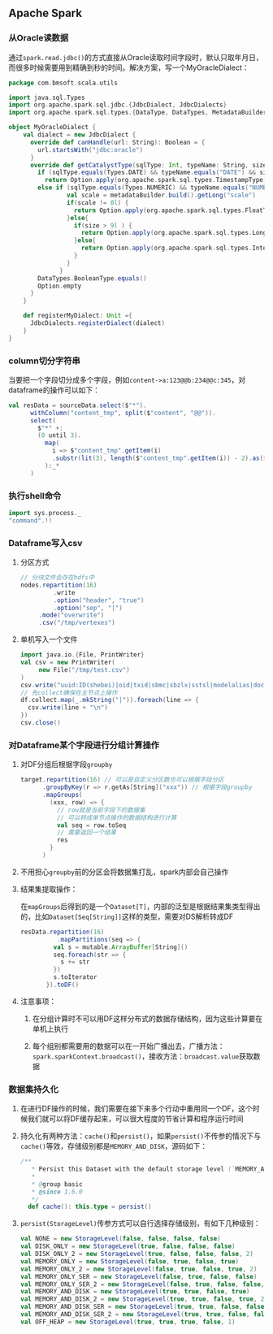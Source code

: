 ## Apache Spark

### 从Oracle读数据

通过`spark.read.jdbc()`的方式直接从Oracle读取时间字段时，默认只取年月日，而很多时候需要用到精确到秒的时间。解决方案，写一个MyOracleDialect：

```scala
package com.bmsoft.scala.utils

import java.sql.Types
import org.apache.spark.sql.jdbc.{JdbcDialect, JdbcDialects}
import org.apache.spark.sql.types.{DataType, DataTypes, MetadataBuilder}

object MyOracleDialect {
    val dialect = new JdbcDialect {
      override def canHandle(url: String): Boolean = {
        url.startsWith("jdbc:oracle")
      }
      override def getCatalystType(sqlType: Int, typeName: String, size: Int, metadataBuilder: MetadataBuilder): Option[DataType] = {
        if (sqlType.equals(Types.DATE) && typeName.equals("DATE") && size == 0)
          return Option.apply(org.apache.spark.sql.types.TimestampType)
        else if (sqlType.equals(Types.NUMERIC) && typeName.equals("NUMBER") ){
                val scale = metadataBuilder.build().getLong("scale")
                if(scale != 0l) {
                  return Option.apply(org.apache.spark.sql.types.FloatType)
                }else{
                  if(size > 9l ) {
                    return Option.apply(org.apache.spark.sql.types.LongType)
                  }else{
                    return Option.apply(org.apache.spark.sql.types.IntegerType)
                  }
                }
              }
        DataTypes.BooleanType.equals()
        Option.empty
      }
    }

    def registerMyDialect: Unit ={
      JdbcDialects.registerDialect(dialect)
    }
}

```

### column切分字符串

当要把一个字段切分成多个字段，例如`content->a:123@@b:234@@c:345`，对dataframe的操作可以如下：

```scala
val resData = sourceData.select($"*").
      withColumn("content_tmp", split($"content", "@@")).
      select(
        $"*" +:
        (0 until 3).
          map(
            i => $"content_tmp".getItem(i)
            .substr(lit(3), length($"content_tmp".getItem(i)) - 2).as(s"C${i+1}")
          ):_*
      )
```

### 执行shell命令

```scala
import sys.process._
"command".!!
```

### Dataframe写入csv

1. 分区方式

   ```scala
   // 分块文件会存在hdfs中
   nodes.repartition(16)
   			.write
   			.option("header", "true")
   			.option("sep", "|")
       	.mode("overwrite")
       	.csv("/tmp/vertexes")
   ```

2. 单机写入一个文件

   ```scala
   import java.io.{File, PrintWriter}
   val csv = new PrintWriter(
   		new File("/tmp/test.csv")
   )
   csv.write("uuid:ID(shebei)|oid|txid|sbmc|sbzlx|sstsl|modelalias|documentname|c1|c2|c3" + "\n")
   // 先collect确保在主节点上操作
   df.collect.map(_.mkString("|")).foreach(line => {
     csv.write(line + "\n")
   })
   csv.close()
   ```


### 对Dataframe某个字段进行分组计算操作

1. 对DF分组后根据字段`groupby`

   ```scala
   target.repartition(16) // 可以是自定义分区数也可以根据字段分区
         .groupByKey(r => r.getAs[String]("xxx")) // 根据字段groupby
         .mapGroups(
           (xxx, row) => {
             // row就是当前字段下的数据集
             // 可以转成单节点操作的数据结构进行计算
             val seq = row.toSeq
             // 需要返回一个结果
             res
           }
         )
   ```

2. 不用担心`groupby`前的分区会将数据集打乱，spark内部会自己操作

3. 结果集提取操作：

   在`mapGroups`后得到的是一个`Dataset[T]`，内部的泛型是根据结果集类型得出的，比如`Dataset[Seq[String]]`这样的类型，需要对DS解析转成DF

   ```scala
   resData.repartition(16)
   			 .mapPartitions(seq => {
            val s = mutable.ArrayBuffer[String]()
            seq.foreach(str => {
              s += str
            })
            s.toIterator
          }).toDF()
   ```

4. 注意事项：

   1) 在分组计算时不可以用DF这样分布式的数据存储结构，因为这些计算要在单机上执行

   2) 每个组别都需要用的数据可以在一开始广播出去，广播方法：`spark.sparkContext.broadcast()`，接收方法：`broadcast.value`获取数据

### 数据集持久化

1. 在进行DF操作的时候，我们需要在接下来多个行动中重用同一个DF，这个时候我们就可以将DF缓存起来，可以很大程度的节省计算和程序运行时间

2. 持久化有两种方法：`cache()`和`persist()`，如果`persist()`不传参的情况下与`cache()`等效，存储级别都是`MEMORY_AND_DISK`，源码如下：

   ```scala
   /**
      * Persist this Dataset with the default storage level (`MEMORY_AND_DISK`).
      *
      * @group basic
      * @since 1.6.0
      */
     def cache(): this.type = persist()
   ```

3. `persist(StorageLevel)`传参方式可以自行选择存储级别，有如下几种级别：

   ```scala
   val NONE = new StorageLevel(false, false, false, false)
   val DISK_ONLY = new StorageLevel(true, false, false, false)
   val DISK_ONLY_2 = new StorageLevel(true, false, false, false, 2)
   val MEMORY_ONLY = new StorageLevel(false, true, false, true)
   val MEMORY_ONLY_2 = new StorageLevel(false, true, false, true, 2)
   val MEMORY_ONLY_SER = new StorageLevel(false, true, false, false)
   val MEMORY_ONLY_SER_2 = new StorageLevel(false, true, false, false, 2)
   val MEMORY_AND_DISK = new StorageLevel(true, true, false, true)
   val MEMORY_AND_DISK_2 = new StorageLevel(true, true, false, true, 2)
   val MEMORY_AND_DISK_SER = new StorageLevel(true, true, false, false)
   val MEMORY_AND_DISK_SER_2 = new StorageLevel(true, true, false, false, 2)
   val OFF_HEAP = new StorageLevel(true, true, true, false, 1)
   ```

   

   

